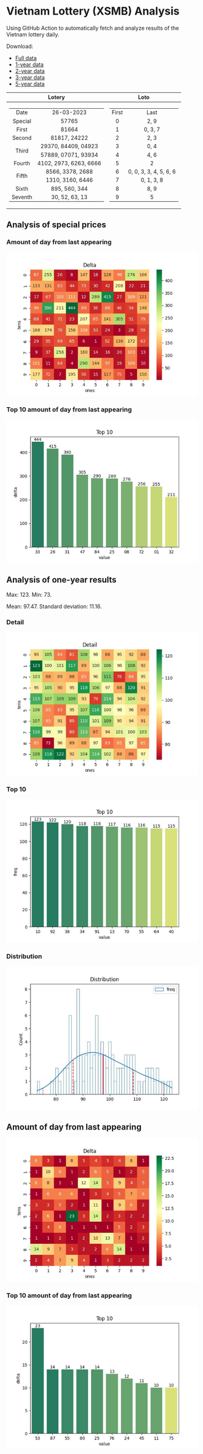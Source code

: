 # Vietnam Lottery (XSMB) Analysis

Using GitHub Action to automatically fetch and analyze results of the Vietnam lottery daily.

Download:

* [Full data](https://raw.githubusercontent.com/khiemdoan/vietnam-lottery-xsmb-analysis/main/results/xsmb.csv)
* [1-year data](https://raw.githubusercontent.com/khiemdoan/vietnam-lottery-xsmb-analysis/main/results/xsmb_1_year.csv)
* [2-year data](https://raw.githubusercontent.com/khiemdoan/vietnam-lottery-xsmb-analysis/main/results/xsmb_2_year.csv)
* [3-year data](https://raw.githubusercontent.com/khiemdoan/vietnam-lottery-xsmb-analysis/main/results/xsmb_3_year.csv)
* [5-year data](https://raw.githubusercontent.com/khiemdoan/vietnam-lottery-xsmb-analysis/main/results/xsmb_5_year.csv)

| Lotery      | Loto |
| :-----------: | :-----------: |
| <table><tr><td>Date</td><td>26-03-2023</td></tr><tr><td>Special</td><td>57765</td></tr><tr><td>First</td><td>81664</td></tr><tr><td>Second</td><td>81817, 24222</td></tr><tr><td rowspan="2">Third</td><td>29370, 84409, 04923</td></tr><tr><td>57889, 07071, 93934</td></tr><tr><td>Fourth</td><td>4102, 2973, 6263, 6666</td></tr><tr><td rowspan="2">Fifth</td><td>8566, 3378, 2688</td></tr><tr><td>1310, 3160, 6446</td></tr><tr><td>Sixth</td><td>895, 560, 344</td></tr><tr><td>Seventh</td><td>30, 52, 63, 13</td></tr></table> | <table><tr><td>First</td><td>Last</td></tr><tr><td>0</td><td>2, 9</td></tr><tr><td>1</td><td>0, 3, 7</td></tr><tr><td>2</td><td>2, 3</td></tr><tr><td>3</td><td>0, 4</td></tr><tr><td>4</td><td>4, 6</td></tr><tr><td>5</td><td>2</td></tr><tr><td>6</td><td>0, 0, 3, 3, 4, 5, 6, 6</td></tr><tr><td>7</td><td>0, 1, 3, 8</td></tr><tr><td>8</td><td>8, 9</td></tr><tr><td>9</td><td>5</td></tr></table> |


<h2>Analysis of special prices</h2>

<h3>Amount of day from last appearing</h3>

![Delta](images/special_delta.jpg)

<h3>Top 10 amount of day from last appearing</h3>

![Delta top 10](images/special_delta_top_10.jpg)

<h2>Analysis of one-year results</h2>

Max: 123. Min: 73.

Mean: 97.47. Standard deviation: 11.16.

<h3>Detail</h3>

![Detail](images/heatmap.jpg)

<h3>Top 10</h3>

![Top 10](images/top-10.jpg)

<h3>Distribution</h3>

![Distribution](images/distribution.jpg)

<h2>Amount of day from last appearing</h2>

![Delta](images/delta.jpg)

<h3>Top 10 amount of day from last appearing</h3>

![Delta top 10](images/delta_top_10.jpg)